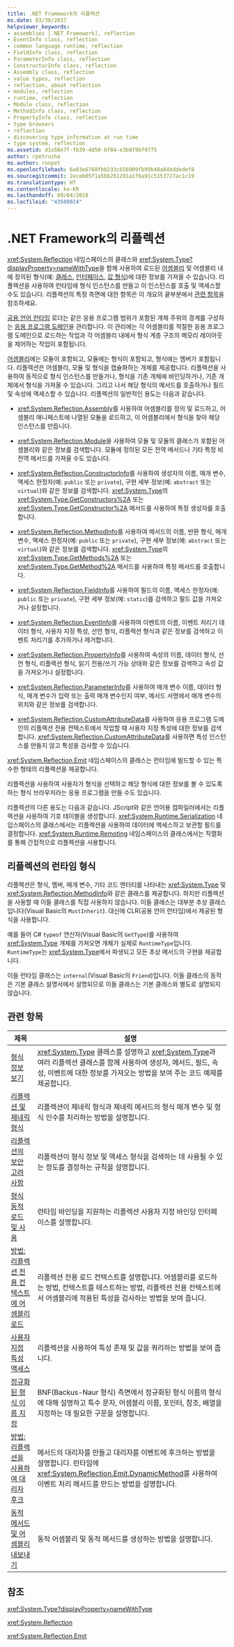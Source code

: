 ```yaml
---
title: .NET Framework의 리플렉션
ms.date: 03/30/2017
helpviewer_keywords:
- assemblies [.NET Framework], reflection
- EventInfo class, reflection
- common language runtime, reflection
- FieldInfo class, reflection
- ParameterInfo class, reflection
- ConstructorInfo class, reflection
- Assembly class, reflection
- value types, reflection
- reflection, about reflection
- modules, reflection
- runtime, reflection
- Module class, reflection
- MethodInfo class, reflection
- PropertyInfo class, reflection
- type browsers
- reflection
- discovering type information at run time
- type system, reflection
ms.assetid: d1a58e7f-fb39-4d50-bf84-e3b8f9bf9775
author: rpetrusha
ms.author: ronpet
ms.openlocfilehash: 6a03e6760fbb233c656909fb99b48a84bddedef8
ms.sourcegitcommit: 2eceb05f1a5bb261291a1f6a91c5153727ac1c19
ms.translationtype: HT
ms.contentlocale: ko-KR
ms.lasthandoff: 09/04/2018
ms.locfileid: "43509024"
---
```

# <a name="reflection-in-the-net-framework"></a>.NET Framework의 리플렉션
<xref:System.Reflection> 네임스페이스의 클래스와 <xref:System.Type?displayProperty=nameWithType>을 함께 사용하여 로드된 [어셈블리](../../../docs/framework/app-domains/assemblies-in-the-common-language-runtime.md) 및 어셈블리 내에 정의된 형식(예: [클래스](https://msdn.microsoft.com/library/ad7d3561-271e-4546-82fc-e00b059f27a9), [인터페이스](https://msdn.microsoft.com/library/fd9d5975-5363-4bc9-b883-609f887895e5), [값 형식](https://msdn.microsoft.com/library/c9c567f8-8ab1-4d88-834d-00f7d92418de))에 대한 정보를 가져올 수 있습니다. 리플렉션을 사용하여 런타임에 형식 인스턴스를 만들고 이 인스턴스를 호출 및 액세스할 수도 있습니다. 리플렉션의 특정 측면에 대한 항목은 이 개요의 끝부분에서 [관련 항목](#related_topics)을 참조하세요.  
  
 [공용 언어 런타임](../../../docs/standard/clr.md) 로더는 같은 응용 프로그램 범위가 포함된 개체 주위의 경계를 구성하는 [응용 프로그램 도메인](../../../docs/framework/app-domains/application-domains.md)을 관리합니다. 이 관리에는 각 어셈블리를 적절한 응용 프로그램 도메인으로 로드하는 작업과 각 어셈블리 내에서 형식 계층 구조의 메모리 레이아웃을 제어하는 작업이 포함됩니다.  
  
 [어셈블리](../../../docs/framework/app-domains/assemblies-in-the-common-language-runtime.md)에는 모듈이 포함되고, 모듈에는 형식이 포함되고, 형식에는 멤버가 포함됩니다. 리플렉션은 어셈블리, 모듈 및 형식을 캡슐화하는 개체를 제공합니다. 리플렉션을 사용하여 동적으로 형식 인스턴스를 만들거나, 형식을 기존 개체에 바인딩하거나, 기존 개체에서 형식을 가져올 수 있습니다. 그리고 나서 해당 형식의 메서드를 호출하거나 필드 및 속성에 액세스할 수 있습니다. 리플렉션의 일반적인 용도는 다음과 같습니다.  
  
-   <xref:System.Reflection.Assembly>를 사용하여 어셈블리를 정의 및 로드하고, 어셈블리 매니페스트에 나열된 모듈을 로드하고, 이 어셈블리에서 형식을 찾아 해당 인스턴스를 만듭니다.  
  
-   <xref:System.Reflection.Module>을 사용하여 모듈 및 모듈의 클래스가 포함된 어셈블리와 같은 정보를 검색합니다. 모듈에 정의된 모든 전역 메서드나 기타 특정 비전역 메서드를 가져올 수도 있습니다.  
  
-   <xref:System.Reflection.ConstructorInfo>를 사용하여 생성자의 이름, 매개 변수, 액세스 한정자(예: `public` 또는 `private`), 구현 세부 정보(예: `abstract` 또는 `virtual`)와 같은 정보를 검색합니다. <xref:System.Type>의 <xref:System.Type.GetConstructors%2A> 또는 <xref:System.Type.GetConstructor%2A> 메서드를 사용하여 특정 생성자를 호출합니다.  
  
-   <xref:System.Reflection.MethodInfo>를 사용하여 메서드의 이름, 반환 형식, 매개 변수, 액세스 한정자(예: `public` 또는 `private`), 구현 세부 정보(예: `abstract` 또는 `virtual`)와 같은 정보를 검색합니다. <xref:System.Type>의 <xref:System.Type.GetMethods%2A> 또는 <xref:System.Type.GetMethod%2A> 메서드를 사용하여 특정 메서드를 호출합니다.  
  
-   <xref:System.Reflection.FieldInfo>를 사용하여 필드의 이름, 액세스 한정자(예: `public` 또는 `private`), 구현 세부 정보(예: `static`)를 검색하고 필드 값을 가져오거나 설정합니다.  
  
-   <xref:System.Reflection.EventInfo>를 사용하여 이벤트의 이름, 이벤트 처리기 데이터 형식, 사용자 지정 특성, 선언 형식, 리플렉션 형식과 같은 정보를 검색하고 이벤트 처리기를 추가하거나 제거합니다.  
  
-   <xref:System.Reflection.PropertyInfo>를 사용하여 속성의 이름, 데이터 형식, 선언 형식, 리플렉션 형식, 읽기 전용/쓰기 가능 상태와 같은 정보를 검색하고 속성 값을 가져오거나 설정합니다.  
  
-   <xref:System.Reflection.ParameterInfo>를 사용하여 매개 변수 이름, 데이터 형식, 매개 변수가 입력 또는 출력 매개 변수인지 여부, 메서드 서명에서 매개 변수의 위치와 같은 정보를 검색합니다.  
  
-   <xref:System.Reflection.CustomAttributeData>를 사용하여 응용 프로그램 도메인의 리플렉션 전용 컨텍스트에서 작업할 때 사용자 지정 특성에 대한 정보를 검색합니다. <xref:System.Reflection.CustomAttributeData>를 사용하면 특성 인스턴스를 만들지 않고 특성을 검사할 수 있습니다.  
  
 <xref:System.Reflection.Emit> 네임스페이스의 클래스는 런타임에 빌드할 수 있는 특수한 형태의 리플렉션을 제공합니다.  
  
 리플렉션을 사용하여 사용자가 형식을 선택하고 해당 형식에 대한 정보를 볼 수 있도록 하는 형식 브라우저라는 응용 프로그램을 만들 수도 있습니다.  
  
 리플렉션의 다른 용도는 다음과 같습니다. JScript와 같은 언어용 컴파일러에서는 리플렉션을 사용하여 기호 테이블을 생성합니다. <xref:System.Runtime.Serialization> 네임스페이스의 클래스에서는 리플렉션을 사용하여 데이터에 액세스하고 보관할 필드를 결정합니다. <xref:System.Runtime.Remoting> 네임스페이스의 클래스에서는 직렬화를 통해 간접적으로 리플렉션을 사용합니다.  
  
## <a name="runtime-types-in-reflection"></a>리플렉션의 런타임 형식  
 리플렉션은 형식, 멤버, 매개 변수, 기타 코드 엔터티를 나타내는 <xref:System.Type> 및 <xref:System.Reflection.MethodInfo>와 같은 클래스를 제공합니다. 하지만 리플렉션을 사용할 때 이들 클래스를 직접 사용하지 않습니다. 이들 클래스는 대부분 추상 클래스입니다(Visual Basic의 `MustInherit`). 대신에 CLR(공용 언어 런타임)에서 제공된 형식을 사용합니다.  
  
 예를 들어 C# `typeof` 연산자(Visual Basic의 `GetType`)를 사용하여 <xref:System.Type> 개체를 가져오면 개체가 실제로 `RuntimeType`입니다. `RuntimeType`는 <xref:System.Type>에서 파생되고 모든 추상 메서드의 구현을 제공합니다.  
  
 이들 런타임 클래스는 `internal`(Visual Basic의 `Friend`)입니다. 이들 클래스의 동작은 기본 클래스 설명서에서 설명되므로 이들 클래스는 기본 클래스와 별도로 설명되지 않습니다.  
  
<a name="related_topics"></a>   
## <a name="related-topics"></a>관련 항목  
  
|제목|설명|  
|-----------|-----------------|  
|[형식 정보 보기](../../../docs/framework/reflection-and-codedom/viewing-type-information.md)|<xref:System.Type> 클래스를 설명하고 <xref:System.Type>과 여러 리플렉션 클래스를 함께 사용하여 생성자, 메서드, 필드, 속성, 이벤트에 대한 정보를 가져오는 방법을 보여 주는 코드 예제를 제공합니다.|  
|[리플렉션 및 제네릭 형식](../../../docs/framework/reflection-and-codedom/reflection-and-generic-types.md)|리플렉션이 제네릭 형식과 제네릭 메서드의 형식 매개 변수 및 형식 인수를 처리하는 방법을 설명합니다.|  
|[리플렉션의 보안 고려 사항](../../../docs/framework/reflection-and-codedom/security-considerations-for-reflection.md)|리플렉션이 형식 정보 및 액세스 형식을 검색하는 데 사용될 수 있는 정도를 결정하는 규칙을 설명합니다.|  
|[형식 동적 로드 및 사용](../../../docs/framework/reflection-and-codedom/dynamically-loading-and-using-types.md)|런타임 바인딩을 지원하는 리플렉션 사용자 지정 바인딩 인터페이스를 설명합니다.|  
|[방법: 리플렉션 전용 컨텍스트에 어셈블리 로드](../../../docs/framework/reflection-and-codedom/how-to-load-assemblies-into-the-reflection-only-context.md)|리플렉션 전용 로드 컨텍스트를 설명합니다. 어셈블리를 로드하는 방법, 컨텍스트를 테스트하는 방법, 리플렉션 전용 컨텍스트에서 어셈블리에 적용된 특성을 검사하는 방법을 보여 줍니다.|  
|[사용자 지정 특성 액세스](../../../docs/framework/reflection-and-codedom/accessing-custom-attributes.md)|리플렉션을 사용하여 특성 존재 및 값을 쿼리하는 방법을 보여 줍니다.|  
|[정규화된 형식 이름 지정](../../../docs/framework/reflection-and-codedom/specifying-fully-qualified-type-names.md)|BNF(Backus-Naur 형식) 측면에서 정규화된 형식 이름의 형식에 대해 설명하고 특수 문자, 어셈블리 이름, 포인터, 참조, 배열을 지정하는 데 필요한 구문을 설명합니다.|  
|[방법: 리플렉션을 사용하여 대리자 후크](../../../docs/framework/reflection-and-codedom/how-to-hook-up-a-delegate-using-reflection.md)|메서드의 대리자를 만들고 대리자를 이벤트에 후크하는 방법을 설명합니다. 런타임에 <xref:System.Reflection.Emit.DynamicMethod>를 사용하여 이벤트 처리 메서드를 만드는 방법을 설명합니다.|  
|[동적 메서드 및 어셈블리 내보내기](../../../docs/framework/reflection-and-codedom/emitting-dynamic-methods-and-assemblies.md)|동적 어셈블리 및 동적 메서드를 생성하는 방법을 설명합니다.|  
  
## <a name="reference"></a>참조  
 <xref:System.Type?displayProperty=nameWithType>  
  
 <xref:System.Reflection>  
  
 <xref:System.Reflection.Emit>  
  
